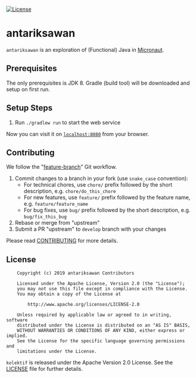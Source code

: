 [![License](https://img.shields.io/badge/license-Apache--2.0-brightgreen.svg)](LICENSE)

# antariksawan

`antariksawan` is an exploration of (Functional) Java in [Micronaut].

## Prerequisites

The only prerequisites is JDK 8. Gradle (build tool) will be downloaded and setup on first run.

## Setup Steps

  1. Run `./gradlew run` to start the web service

Now you can visit it on [`localhost:8080`](http://localhost:8080) from your browser.

## Contributing

We follow the "[feature-branch]" Git workflow.

  1. Commit changes to a branch in your fork (use `snake_case` convention):
     - For technical chores, use `chore/` prefix followed by the short description, e.g. `chore/do_this_chore`
     - For new features, use `feature/` prefix followed by the feature name, e.g. `feature/feature_name`
     - For bug fixes, use `bug/` prefix followed by the short description, e.g. `bug/fix_this_bug`
  1. Rebase or merge from "upstream"
  1. Submit a PR "upstream" to `develop` branch with your changes

Please read [CONTRIBUTING] for more details.

## License

```
    Copyright (c) 2019 antariksawan Contributors

    Licensed under the Apache License, Version 2.0 (the "License");
    you may not use this file except in compliance with the License.
    You may obtain a copy of the License at

        http://www.apache.org/licenses/LICENSE-2.0

    Unless required by applicable law or agreed to in writing, software
    distributed under the License is distributed on an "AS IS" BASIS,
    WITHOUT WARRANTIES OR CONDITIONS OF ANY KIND, either express or implied.
    See the License for the specific language governing permissions and
    limitations under the License.
```

`kolektif` is released under the Apache Version 2.0 License. See the [LICENSE] file for further details.

[CONTRIBUTING]: https://github.com/hhandoko/antariksawan/blob/master/CONTRIBUTING.md
[feature-branch]: http://nvie.com/posts/a-successful-git-branching-model/
[LICENSE]: https://github.com/hhandoko/antariksawan/blob/master/LICENSE
[Micronaut]: https://micronaut.io/
